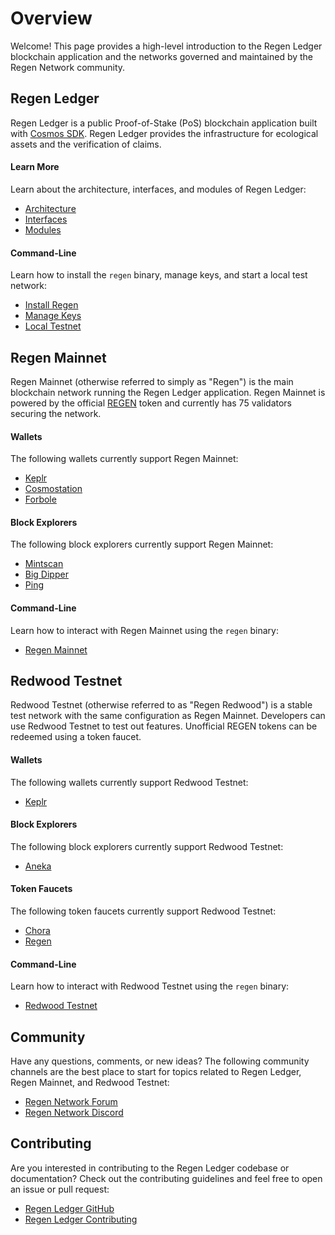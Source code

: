 # Overview

Welcome! This page provides a high-level introduction to the Regen Ledger blockchain application and the networks governed and maintained by the Regen Network community.

## Regen Ledger

Regen Ledger is a public Proof-of-Stake (PoS) blockchain application built with [Cosmos SDK](https://docs.cosmos.network/). Regen Ledger provides the infrastructure for ecological assets and the verification of claims.

#### Learn More

Learn about the architecture, interfaces, and modules of Regen Ledger:

- [Architecture](architecture.md)
- [Interfaces](interfaces.md)
- [Modules](../modules/README.md)

#### Command-Line

Learn how to install the `regen` binary, manage keys, and start a local test network:

- [Install Regen](get-started)
- [Manage Keys](get-started/manage-keys.md)
- [Local Testnet](get-started/local-testnet.md)

## Regen Mainnet

Regen Mainnet (otherwise referred to simply as "Regen") is the main blockchain network running the Regen Ledger application. Regen Mainnet is powered by the official [REGEN](https://www.regen.network/token/) token and currently has 75 validators securing the network.

#### Wallets

The following wallets currently support Regen Mainnet:

- [Keplr](https://wallet.keplr.app)
- [Cosmostation](https://wallet.cosmostation.io/regen)
- [Forbole](https://x.forbole.com/wallets)

#### Block Explorers

The following block explorers currently support Regen Mainnet:

- [Mintscan](https://mintscan.io/regen)
- [Big Dipper](https://regen.bigdipper.live)
- [Ping](https://ping.pub/regen)

#### Command-Line

Learn how to interact with Regen Mainnet using the `regen` binary:

- [Regen Mainnet](get-started/regen-mainnet.md)

## Redwood Testnet

Redwood Testnet (otherwise referred to as "Regen Redwood") is a stable test network with the same configuration as Regen Mainnet. Developers can use Redwood Testnet to test out features. Unofficial REGEN tokens can be redeemed using a token faucet.

#### Wallets

The following wallets currently support Redwood Testnet:

- [Keplr](https://wallet.keplr.app)

#### Block Explorers

The following block explorers currently support Redwood Testnet:

- [Aneka](https://redwood.regen.aneka.io)

#### Token Faucets

The following token faucets currently support Redwood Testnet:

- [Chora](https://chora.io/faucet)
- [Regen](https://app.regen.network/faucet)

#### Command-Line

Learn how to interact with Redwood Testnet using the `regen` binary:

- [Redwood Testnet](get-started/redwood-testnet.md)

## Community

Have any questions, comments, or new ideas? The following community channels are the best place to start for topics related to Regen Ledger, Regen Mainnet, and Redwood Testnet:

- [Regen Network Forum](https://forum.regen.network)
- [Regen Network Discord](https://discord.gg/regen-network)

## Contributing

Are you interested in contributing to the Regen Ledger codebase or documentation? Check out the contributing guidelines and feel free to open an issue or pull request:

- [Regen Ledger GitHub](https://github.com/regen-network/regen-ledger)
- [Regen Ledger Contributing](https://github.com/regen-network/regen-ledger/blob/main/CONTRIBUTING.md)

